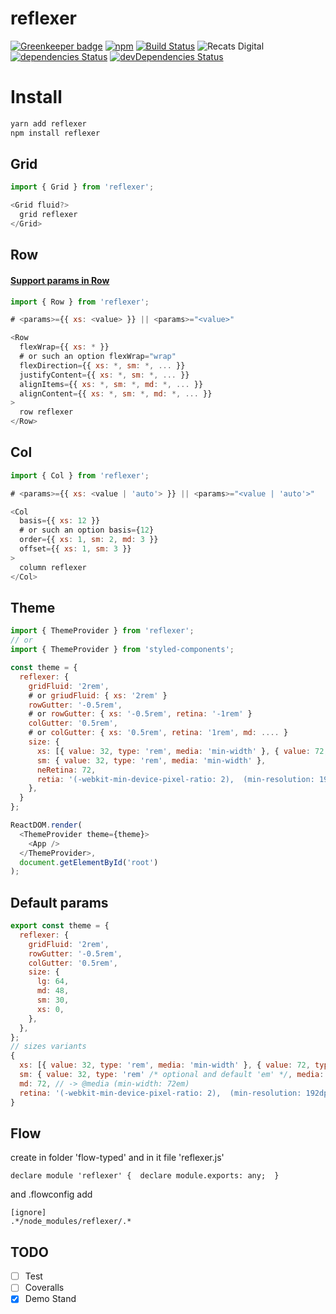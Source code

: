 # reflexer

[![Greenkeeper badge](https://badges.greenkeeper.io/stk-dmitry/reflexer.svg)](https://greenkeeper.io/)
[![npm](https://img.shields.io/npm/v/reflexer.svg)](https://www.npmjs.com/package/reflexer)
[![Build Status](https://travis-ci.org/stk-dmitry/reflexer.svg?branch=master)](https://travis-ci.org/stk-dmitry/reflexer)
![Recats Digital](https://img.shields.io/badge/recats-digital-1abc9c.svg?style=flat)
[![dependencies Status](https://david-dm.org/stk-dmitry/reflexer/status.svg)](https://david-dm.org/stk-dmitry/reflexer)
[![devDependencies Status](https://david-dm.org/stk-dmitry/reflexer/dev-status.svg)](https://david-dm.org/stk-dmitry/reflexer?type=dev)

# Install
```sh
yarn add reflexer
npm install reflexer
```

## Grid
```js
import { Grid } from 'reflexer';

<Grid fluid?>
  grid reflexer
</Grid>
```

## Row
#### [Support params in Row](https://github.com/stk-dmitry/reflexer/blob/master/src/Row/const.js)

```js
import { Row } from 'reflexer';

# <params>={{ xs: <value> }} || <params>="<value>"

<Row
  flexWrap={{ xs: * }}
  # or such an option flexWrap="wrap"
  flexDirection={{ xs: *, sm: *, ... }}
  justifyContent={{ xs: *, sm: *, ... }}
  alignItems={{ xs: *, sm: *, md: *, ... }}
  alignContent={{ xs: *, sm: *, md: *, ... }}
>
  row reflexer
</Row>
```

## Col
```js
import { Col } from 'reflexer';

# <params>={{ xs: <value | 'auto'> }} || <params>="<value | 'auto'>"

<Col
  basis={{ xs: 12 }}
  # or such an option basis={12}
  order={{ xs: 1, sm: 2, md: 3 }}
  offset={{ xs: 1, sm: 3 }}
>
  column reflexer
</Col>
```


## Theme
```js
import { ThemeProvider } from 'reflexer';
// or
import { ThemeProvider } from 'styled-components';

const theme = {
  reflexer: {
    gridFluid: '2rem',
    # or griudFluid: { xs: '2rem' }
    rowGutter: '-0.5rem',
    # or rowGutter: { xs: '-0.5rem', retina: '-1rem' }
    colGutter: '0.5rem',
    # or colGutter: { xs: '0.5rem', retina: '1rem', md: .... }
    size: {
      xs: [{ value: 32, type: 'rem', media: 'min-width' }, { value: 72, type: 'rem', media: 'max-width' }],
      sm: { value: 32, type: 'rem', media: 'min-width' },
      neRetina: 72,
      retia: '(-webkit-min-device-pixel-ratio: 2),  (min-resolution: 192dpi)',
    },
  }
};

ReactDOM.render(
  <ThemeProvider theme={theme}>
    <App />
  </ThemeProvider>,
  document.getElementById('root')
);
```


## Default params
```js
export const theme = {
  reflexer: {
    gridFluid: '2rem',
    rowGutter: '-0.5rem',
    colGutter: '0.5rem',
    size: {
      lg: 64,
      md: 48,
      sm: 30,
      xs: 0,
    },
  },
};
// sizes variants
{
  xs: [{ value: 32, type: 'rem', media: 'min-width' }, { value: 72, type: 'rem', media: 'max-width' }], // -> @media (min-width: 32rem) and (max-width: 72rem)
  sm: { value: 32, type: 'rem' /* optional and default 'em' */, media: 'min-width' /* optional and default 'min-width' */ },  // -> @media (min-width: 32rem)
  md: 72, // -> @media (min-width: 72em)
  retina: '(-webkit-min-device-pixel-ratio: 2),  (min-resolution: 192dpi)', // -> @media (-webkit-min-device-pixel-ratio: 2),  (min-resolution: 192dpi)
}
```

## Flow
create in folder 'flow-typed' and in it file 'reflexer.js'
```
declare module 'reflexer' {  declare module.exports: any;  }
```
and .flowconfig add
```
[ignore]
.*/node_modules/reflexer/.*
```

## TODO
- [ ] Test
- [ ] Coveralls
- [x] Demo Stand
